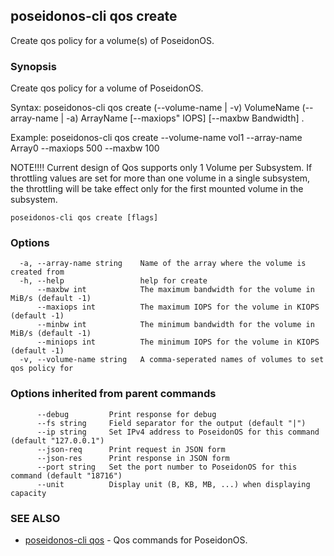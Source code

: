 ## poseidonos-cli qos create

Create qos policy for a volume(s) of PoseidonOS.

### Synopsis

Create qos policy for a volume of PoseidonOS.

Syntax: 
	poseidonos-cli qos create (--volume-name | -v) VolumeName (--array-name | -a) ArrayName [--maxiops" IOPS] [--maxbw Bandwidth] .

Example: 
	poseidonos-cli qos create --volume-name vol1 --array-name Array0 --maxiops 500 --maxbw 100

NOTE!!!!
    Current design of Qos supports only 1 Volume per Subsystem. If throttling values are set for more than one volume in a single subsystem, the throttling will be take effect only for the first mounted volume in the subsystem.
          

```
poseidonos-cli qos create [flags]
```

### Options

```
  -a, --array-name string    Name of the array where the volume is created from
  -h, --help                 help for create
      --maxbw int            The maximum bandwidth for the volume in MiB/s (default -1)
      --maxiops int          The maximum IOPS for the volume in KIOPS (default -1)
      --minbw int            The minimum bandwidth for the volume in MiB/s (default -1)
      --miniops int          The minimum IOPS for the volume in KIOPS (default -1)
  -v, --volume-name string   A comma-seperated names of volumes to set qos policy for
```

### Options inherited from parent commands

```
      --debug         Print response for debug
      --fs string     Field separator for the output (default "|")
      --ip string     Set IPv4 address to PoseidonOS for this command (default "127.0.0.1")
      --json-req      Print request in JSON form
      --json-res      Print response in JSON form
      --port string   Set the port number to PoseidonOS for this command (default "18716")
      --unit          Display unit (B, KB, MB, ...) when displaying capacity
```

### SEE ALSO

* [poseidonos-cli qos](poseidonos-cli_qos.md)	 - Qos commands for PoseidonOS.

